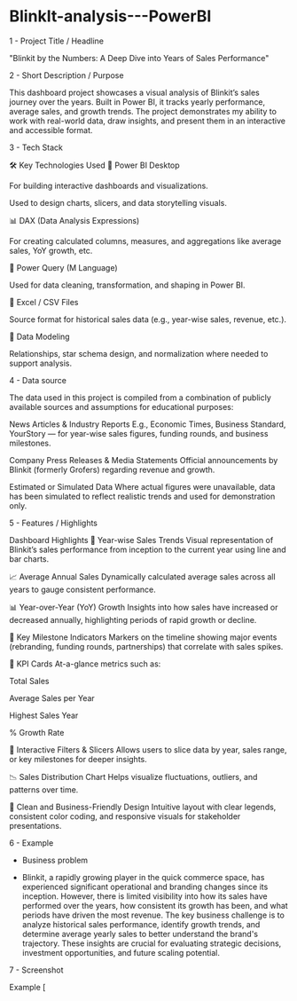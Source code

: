 # BlinkIt-analysis---PowerBI
1 - Project Title / Headline

"Blinkit by the Numbers: A Deep Dive into Years of Sales Performance"

2 - Short Description / Purpose

This dashboard project showcases a visual analysis of Blinkit’s sales journey over the years. Built in Power BI, it tracks yearly performance, average sales, and growth trends. The project demonstrates my ability to work with real-world data, draw insights, and present them in an interactive and accessible format.

3 - Tech Stack 

🛠️ Key Technologies Used
🔷 Power BI Desktop

For building interactive dashboards and visualizations.

Used to design charts, slicers, and data storytelling visuals.

📊 DAX (Data Analysis Expressions)

For creating calculated columns, measures, and aggregations like average sales, YoY growth, etc.

🧹 Power Query (M Language)

Used for data cleaning, transformation, and shaping in Power BI.

📁 Excel / CSV Files

Source format for historical sales data (e.g., year-wise sales, revenue, etc.).

📐 Data Modeling

Relationships, star schema design, and normalization where needed to support analysis.

4 - Data source

The data used in this project is compiled from a combination of publicly available sources and assumptions for educational purposes:

News Articles & Industry Reports
E.g., Economic Times, Business Standard, YourStory — for year-wise sales figures, funding rounds, and business milestones.

Company Press Releases & Media Statements
Official announcements by Blinkit (formerly Grofers) regarding revenue and growth.

Estimated or Simulated Data
Where actual figures were unavailable, data has been simulated to reflect realistic trends and used for demonstration only.

5 - Features / Highlights

 Dashboard Highlights
📅 Year-wise Sales Trends
Visual representation of Blinkit’s sales performance from inception to the current year using line and bar charts.

📈 Average Annual Sales
Dynamically calculated average sales across all years to gauge consistent performance.

📊 Year-over-Year (YoY) Growth
Insights into how sales have increased or decreased annually, highlighting periods of rapid growth or decline.

📍 Key Milestone Indicators
Markers on the timeline showing major events (rebranding, funding rounds, partnerships) that correlate with sales spikes.

📌 KPI Cards
At-a-glance metrics such as:

Total Sales

Average Sales per Year

Highest Sales Year

% Growth Rate

🧭 Interactive Filters & Slicers
Allows users to slice data by year, sales range, or key milestones for deeper insights.

📉 Sales Distribution Chart
Helps visualize fluctuations, outliers, and patterns over time.

📐 Clean and Business-Friendly Design
Intuitive layout with clear legends, consistent color coding, and responsive visuals for stakeholder presentations.

6 - Example 
 
  - Business problem
 
  - Blinkit, a rapidly growing player in the quick commerce space, has experienced significant operational and branding changes since its inception. However, there is limited visibility into how its sales have performed over the years, how consistent its growth has been, and what periods have driven the most revenue.
The key business challenge is to analyze historical sales performance, identify growth trends, and determine average yearly sales to better understand the brand's trajectory. These insights are crucial for evaluating strategic decisions, investment opportunities, and future scaling potential.

7 - Screenshot

Example [ 

